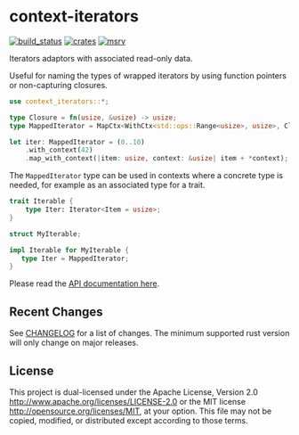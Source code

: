 context-iterators
=========

[![build_status][]](https://github.com/aborgna/context_iterators/actions)
[![crates][]](https://crates.io/crates/context-iterators)
[![msrv][]](https://github.com/aborgna/context_iterators)

Iterators adaptors with associated read-only data.

Useful for naming the types of wrapped iterators by using function pointers or
non-capturing closures.

```rust
use context_iterators::*;

type Closure = fn(usize, &usize) -> usize;
type MappedIterator = MapCtx<WithCtx<std::ops::Range<usize>, usize>, Closure>;

let iter: MappedIterator = (0..10)
    .with_context(42)
    .map_with_context(|item: usize, context: &usize| item + *context);
```

The `MappedIterator` type can be used in contexts where a concrete type is
needed, for example as an associated type for a trait.

```rust
trait Iterable {
    type Iter: Iterator<Item = usize>;
}

struct MyIterable;

impl Iterable for MyIterable {
   type Iter = MappedIterator;
}
```

Please read the [API documentation here][].

## Recent Changes

See [CHANGELOG][] for a list of changes. The minimum supported rust version will
only change on major releases.

## License

This project is dual-licensed under the Apache License, Version 2.0
http://www.apache.org/licenses/LICENSE-2.0 or the MIT license
http://opensource.org/licenses/MIT, at your option. This file may not be copied,
modified, or distributed except according to those terms.

  [API documentation here]: https://docs.rs/context-iterators/
  [build_status]: https://github.com/aborgna/context_iterators/workflows/Continuous%20integration/badge.svg?branch=master
  [crates]: https://img.shields.io/crates/v/context-iterators
  [LICENSE]: LICENCE
  [msrv]: https://img.shields.io/badge/rust-1.70.0%2B-blue.svg?maxAge=3600
  [CHANGELOG]: CHANGELOG.md